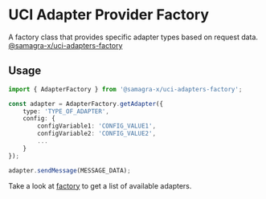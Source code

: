 # UCI Adapter Provider Factory

A factory class that provides specific adapter types based on request data. [@samagra-x/uci-adapters-factory](https://github.com/PraVriShti/packages/tree/main/packages/adapters/factory)

## Usage

```typescript
import { AdapterFactory } from '@samagra-x/uci-adapters-factory';

const adapter = AdapterFactory.getAdapter({
    type: 'TYPE_OF_ADAPTER',
    config: {
        configVariable1: 'CONFIG_VALUE1',
        configVariable2: 'CONFIG_VALUE2',
        ...
    }
});

adapter.sendMessage(MESSAGE_DATA);
```

Take a look at [factory](./src/lib/adapter.factory.ts) to get a list of available adapters.